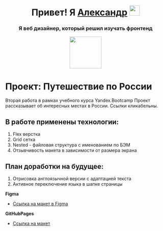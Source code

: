 <h1 align="center">Привет! Я <a href="https://www.behance.net/Alexndr_Korol" target="_blank">Александр</a>
<img src="https://github.com/blackcater/blackcater/raw/main/images/Hi.gif" height="32"/></h1>
<h3 align="center">Я веб дизайнер, который решил изучать фронтенд</h3>
<div id="header" align="center">
  <img src="https://media.giphy.com/media/scZPhLqaVOM1qG4lT9/giphy.gif" width="100"/>
</div>

# Проект: Путешествие по России
Вторая работа в рамках учебного курса Yandex.Bootcamp
Проект рассказывает об интересных местах в России. Ссылки кликабельны.

## В работе применены технологии:
1. Flex верстка
2. Grid сетка
3. Nested - файловая структура с именованием по БЭМ
4. Отзывчивость макета в зависимости от размера экрана

## План доработки на будущее:
1. Отрисовка англоязычной версии с адаптацией текста
2. Активное переключение языка в шапке страницы

**Figma**

* [Ссылка на макет в Figma](https://www.figma.com/file/5S2WSbEFL6awjVWJ0NWL8Q/Sprint-3_-Russia-_-desktop-mobile?node-id=28503%3A0)


**GitHubPages**

* [Ссылка на макет](https://alexndrkorol.github.io/russian-travel-bootcamp/)


